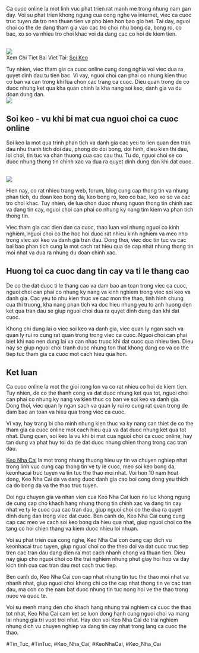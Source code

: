<p>Ca cuoc online la mot linh vuc phat trien rat manh me trong nhung nam gan day. Voi su phat trien khong ngung cua cong nghe va internet, viec ca cuoc truc tuyen da tro nen thuan tien va pho bien hon bao gio het. Tai day, nguoi choi co the de dang tham gia vao cac tro choi nhu bong da, bong ro, co bac, xo so va nhieu tro choi khac voi da dang cac co hoi de kiem tien.</p><br><img src="https://www.hcm.uk.com/wp-content/uploads/2025/02/cap-nhat-ty-le-keo-cuoc-nhanh-chong-va-rat-chinh-xac.webp"></br>
Xem Chi Tiet Bai Viet Tai: <a href="https://www.hcm.uk.com/soi-keo/">Soi Keo</a><p>Tuy nhien, viec tham gia ca cuoc online cung dong nghia voi viec dua ra quyet dinh dau tu tien bac. Vi vay, nguoi choi can phai co nhung kien thuc co ban va can trong khi lua chon cac trang ca cuoc. Dieu quan trong de co duoc nhung ket qua kha quan chinh la kha nang soi keo, danh gia va du doan dung dan.<br><img src="https://www.hcm.uk.com/wp-content/uploads/2025/02/tong-quan-so-luoc-ve-soi-keo-nha-cai.webp"></br><h2>Soi keo - vu khi bi mat cua nguoi choi ca cuoc online</h2><p>Soi keo la mot qua trinh phan tich va danh gia cac yeu to lien quan den tran dau nhu thanh tich doi dau, phong do doi bong, doi hinh, dieu kien thi dau, loi choi, tin tuc va chan thuong cua cac cau thu. Tu do, nguoi choi se co duoc nhung thong tin chinh xac va dua ra quyet dinh dung dan khi dat cuoc.</p><br><img src="https://www.hcm.uk.com/wp-content/uploads/2025/02/cap-nhat-ty-le-keo-cuoc-nhanh-chong-va-rat-chinh-xac.webp"></br><p>Hien nay, co rat nhieu trang web, forum, blog cung cap thong tin va nhung phan tich, du doan keo bong da, keo bong ro, keo co bac, keo xo so va cac tro choi khac. Tuy nhien, de lua chon duoc nhung nguon thong tin chinh xac va dang tin cay, nguoi choi can phai co nhung ky nang tim kiem va phan tich thong tin.<p>Viec tham gia cac dien dan ca cuoc, thao luan voi nhung nguoi co kinh nghiem, nguoi choi co the hoc hoi duoc rat nhieu kinh nghiem va meo nho trong viec soi keo va danh gia tran dau. Dong thoi, viec doc tin tuc va cac bai bao phan tich cung la mot cach rat hieu qua de cap nhat nhung thong tin moi nhat va dua ra nhung du doan chinh xac.</p><h2>Huong toi ca cuoc dang tin cay va ti le thang cao</h2><p>De co the dat duoc ti le thang cao va dam bao an toan trong viec ca cuoc, nguoi choi can phai co nhung ky nang va kinh nghiem trong viec soi keo va danh gia. Cac yeu to nhu kien thuc ve cac mon the thao, tinh hinh chung cua thi truong, kha nang phan tich va doc hieu nhung yeu to anh huong den ket qua tran dau se giup nguoi choi dua ra quyet dinh dung dan khi dat cuoc.<p>Khong chi dung lai o viec soi keo va danh gia, viec quan ly ngan sach va quan ly rui ro cung rat quan trong trong viec ca cuoc. Nguoi choi can phai biet khi nao nen dung lai va can nhac truoc khi dat cuoc qua nhieu tien. Dieu nay se giup nguoi choi tranh duoc nhung ton that khong dang co va co the tiep tuc tham gia ca cuoc mot cach hieu qua hon.</p><h2>Ket luan</h2><p>Ca cuoc online la mot the gioi rong lon va co rat nhieu co hoi de kiem tien. Tuy nhien, de co the thanh cong va dat duoc nhung ket qua tot, nguoi choi can phai co nhung ky nang va kien thuc co ban ve soi keo va danh gia. Dong thoi, viec quan ly ngan sach va quan ly rui ro cung rat quan trong de dam bao an toan va hieu qua trong viec ca cuoc.</p><p>Vi vay, hay trang bi cho minh nhung kien thuc va ky nang can thiet de co the tham gia ca cuoc online mot cach hieu qua va dat duoc nhung ket qua tot nhat. Dung quen, soi keo la vu khi bi mat cua nguoi choi ca cuoc online, hay tan dung va phat huy toi da de dat duoc nhung chien thang trong cac tran dau.</p><p><a href="https://www.hcm.uk.com/">Keo Nha Cai</a> la mot trong nhung thuong hieu uy tin va chuyen nghiep nhat trong linh vuc cung cap thong tin ve ty le cuoc, meo soi keo bong da, keonhacai truc tuyen va tin tuc the thao moi nhat. Voi hon 10 nam hoat dong, Keo Nha Cai da va dang duoc danh gia cao boi cong dong yeu thich ca do bong da va the thao truc tuyen. 

Doi ngu chuyen gia va nhan vien cua Keo Nha Cai luon no luc khong ngung de cung cap cho khach hang nhung thong tin chinh xac va dang tin cay nhat ve ty le cuoc cua cac tran dau, giup nguoi choi co the dua ra quyet dinh dung dan trong viec dat cuoc. Ben canh do, Keo Nha Cai cung cung cap cac meo ve cach soi keo bong da hieu qua nhat, giup nguoi choi co the tang co hoi chien thang va kiem duoc nhieu loi nhuan.

Voi su phat trien cua cong nghe, Keo Nha Cai con cung cap dich vu keonhacai truc tuyen, giup nguoi choi co the theo doi va dat cuoc truc tiep tren cac tran dau dang dien ra mot cach nhanh chong va thuan tien. Dieu nay giup cho nguoi choi co the trai nghiem nhung phut giay hoi hop va day kich tinh cua cac tran dau mot cach truc tiep.

Ben canh do, Keo Nha Cai con cap nhat nhung tin tuc the thao moi nhat va nhanh nhat, giup nguoi choi khong chi co the cap nhat thong tin ve cac tran dau, ma con co the nam bat duoc nhung tin tuc nong hoi ve the thao trong nuoc va quoc te.

Voi su menh mang den cho khach hang nhung trai nghiem ca cuoc the thao tot nhat, Keo Nha Cai cam ket se luon dong hanh cung nguoi choi va mang lai nhung gia tri vuot troi nhat. Hay den voi Keo Nha Cai de trai nghiem nhung dich vu chuyen nghiep va dang tin cay nhat trong lang ca cuoc the thao.</p>
#Tin_Tuc, #TinTuc, #Keo_Nha_Cai, #KeoNhaCai, #Keo_Nha_Cai
